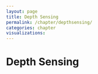```yaml
---
layout: page
title: Depth Sensing
permalink: /chapter/depthsensing/
categories: chapter
visualizations:
---
```


# Depth Sensing
